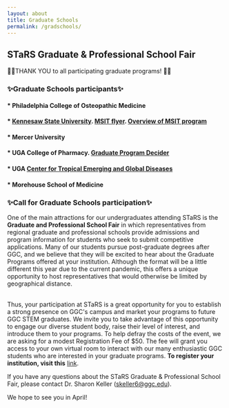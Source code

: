 ```yaml
---
layout: about
title: Graduate Schools
permalink: /gradschools/
---
```


<h2> STaRS Graduate & Professional School Fair</h2>

👏👏THANK YOU to all participating graduate programs! 👏👏

<h3>✨Graduate Schools participants✨</h3>
   
#### * Philadelphia College of Osteopathic Medicine 

#### * [Kennesaw State University](https://msit.kennesaw.edu/). [MSIT flyer](/stars2021/images/MSIT-Flyer.pdf). [Overview of MSIT program](https://www.youtube.com/watch?v=_4cp5mNiUyE) 
 
#### * Mercer University 

#### * UGA College of Pharmacy. [Graduate Program Decider](/stars2021/images/uga-gradprogramsdecider.pdf) 

#### * UGA [Center for Tropical Emerging and Global Diseases](https://training.ctegd.uga.edu/) 

#### * Morehouse School of Medicine 

<h3>✨Call for Graduate Schools participation✨</h3>

One of the main attractions for our undergraduates attending STaRS is the **Graduate and Professional School Fair** in which representatives from regional graduate and professional schools provide admissions and program information for students who seek to submit competitive applications.  Many of our students pursue post-graduate degrees after GGC, and we believe that they will be excited to hear about the Graduate Programs offered at your institution. Although the format will be a little different this year due to the current pandemic, this offers a unique opportunity to host representatives that would otherwise be limited by geographical distance.

<br>
Thus, your participation at STaRS is a great opportunity for you to establish a strong presence on GGC's campus and market your programs to future GGC STEM graduates.  We invite you to take advantage of this opportunity to engage our diverse student body, raise their level of interest, and introduce them to your programs. To help defray the costs of the event, we are asking for a modest Registration Fee of $50.  The fee will grant you access to your own virtual room to interact with our many enthusiastic GGC students who are interested in your graduate programs. <b>To register your institution, visit this</b> <a href="https://georgia-gwinnett-college-foundation-inc.square.site/product/grad-professional-other-attendee/38?cs=true&cst=custom">link</a>. 


If you have any questions about the STaRS Graduate & Professional School Fair, please contact Dr. Sharon Keller (skeller6@ggc.edu). 


We hope to see you in April! 

